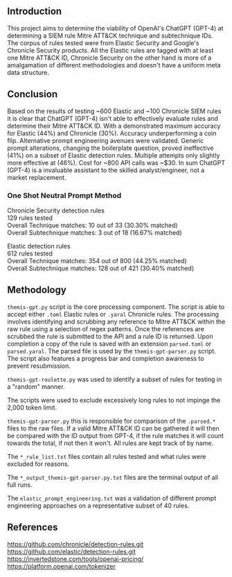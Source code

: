 ## Introduction
This project aims to determine the viability of OpenAI's ChatGPT (GPT-4) at determining a SIEM rule Mitre ATT&CK technique and subtechnique IDs. The corpus of rules tested were from Elastic Security and Google's Chronicle Security products. All the Elastic rules are tagged with at least one Mitre ATT&CK ID, Chronicle Security on the other hand is more of a amalgamation of different methodologies and doesn't have a uniform meta data structure.  

## Conclusion 
Based on the results of testing ~600 Elastic and ~100 Chronicle SIEM rules it is clear that ChatGPT (GPT-4) isn't able to effectively evaluate rules and determine their Mitre ATT&CK ID. With a demonstrated maximum accuracy for Elastic (44%) and Chronicle (30%). Accuracy underperforming a coin flip. Alternative prompt engineering avenues were validated. Generic prompt alterations, changing the boilerplate question, proved ineffective (41%) on a subset of Elastic detection rules. Multiple attempts only slightly more effective at (46%). Cost for ~800 API calls was ~$30. In sum ChatGPT (GPT-4) is a invaluable assistant to the skilled analyst/engineer, not a market replacement.  

### One Shot Neutral Prompt Method
Chronicle Security detection rules  
129 rules tested  
Overall Technique matches: 10 out of 33 (30.30% matched)  
Overall Subtechnique matches: 3 out of 18 (16.67% matched)  

Elastic detection rules  
612 rules tested  
Overall Technique matches: 354 out of 800 (44.25% matched)  
Overall Subtechnique matches: 128 out of 421 (30.40% matched)  

## Methodology

`themis-gpt.py` script is the core processing component. The script is able to accept either `.toml` Elastic rules or `.yaral` Chronicle rules. The processing involves identifying and scrubbing any reference to Mitre ATT&CK within the raw rule using a selection of regex patterns. Once the references are scrubbed the rule is submitted to the API and a rule ID is returned. Upon completion a copy of the rule is saved with an extension `parsed.toml` or `parsed.yaral`. The parsed file is used by the `themis-gpt-parser.py` script. The script also features a progress bar and completion awareness to prevent resubmission.  

`themis-gpt-roulette.py` was used to identify a subset of rules for testing in a "random" manner.  

The scripts were used to exclude excessively long rules to not impinge the 2,000 token limit.  

`themis-gpt-parser.py` this is responsible for comparison of the `.parsed.*` files to the raw files. If a valid Mitre ATT&CK ID can be gathered it will then be compared with the ID output from GPT-4, if the rule matches it will count towards the total, if not then it won't. All rules are kept track of by name.  

The `*_rule_list.txt` files contain all rules tested and what rules were excluded for reasons.  

The `*_output_themis-gpt-parser.py.txt` files are the terminal output of all full runs.  

The `elastic_prompt_engineering.txt` was a validation of different prompt engineering approaches on a representative subset of 40 rules.  

## References
https://github.com/chronicle/detection-rules.git  
https://github.com/elastic/detection-rules.git  
https://invertedstone.com/tools/openai-pricing/  
https://platform.openai.com/tokenizer  
